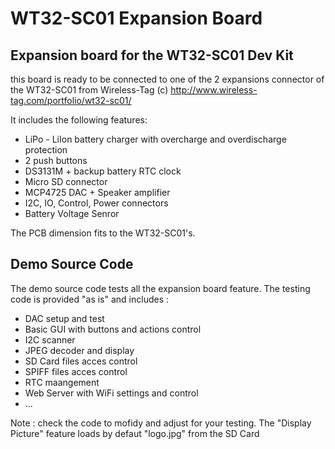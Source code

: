 # WT32-SC01 Expansion Board

## Expansion board for the WT32-SC01 Dev Kit

this board is ready to be connected to one of the 2 expansions connector of the WT32-SC01 from Wireless-Tag (c)
http://www.wireless-tag.com/portfolio/wt32-sc01/

It includes the following features:
- LiPo - LiIon battery charger with overcharge and overdischarge protection
- 2 push buttons
- DS3131M + backup battery RTC clock
- Micro SD connector
- MCP4725 DAC + Speaker amplifier
- I2C, IO, Control, Power connectors
- Battery Voltage Senror

The PCB dimension fits to the WT32-SC01's.

## Demo Source Code

The demo source code tests all the expansion board feature. The testing code is provided "as is" and includes : 
- DAC setup and test
- Basic GUI with buttons and actions control
- I2C scanner
- JPEG decoder and display
- SD Card files acces control
- SPIFF files acces control
- RTC maangement
- Web Server with WiFi settings and control
- ...

Note : check the code to mofidy and adjust for your testing. The "Display Picture" feature loads by defaut "logo.jpg" from the SD Card

